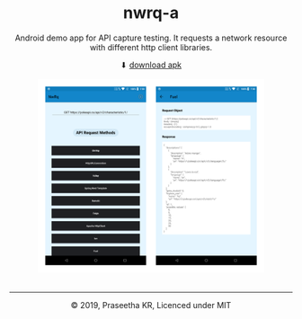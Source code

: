 <div align="center">
    <h1>nwrq-a</h1>
    <p>Android demo app for API capture testing. It requests a network resource with different http client libraries.</p>
    <div>&#11015; <a href="https://github.com/Praseetha-KR/nwrq-a/releases/download/v1.0.0/in.imagineer.nwrq_v1.0.apk">download apk</a></div>
    <br>
    <img src="screenshot.png" alt="nwrq" width="80%;" />
    <br><br><hr>
    <p>&copy; 2019, Praseetha KR, Licenced under MIT</p>
</div>
